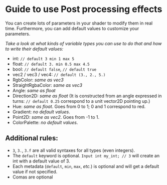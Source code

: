 # Guide to use Post processing effects

You can create lots of parameters in your shader to modify them in real time. Furthermore, you can add default values to customize your parameters.

*Take a look at what kinds of variable types you can use to do that and how to write their default values:*

- int: `// default 3 min 1 max 5`
- float: `// default 3. min 0.5 max 4.5`
- bool: `// default false`, `// default true`
- vec2 / vec3 / vec4: `// default (3., 2., 5.)`
- RgbColor: *same as vec3*
- StraightRgbaColor: *same as vec3*
- Angle: *same as float*
- Direction2D: *same as float* (It is constructed from an angle expressed in turns: `// default 0.25` correspond to a unit vector2D pointing up.)
- Hue: *same as float*. Goes from 0 to 1; 0 and 1 correspond to red.
- Gradient: *no default values*.
- Point2D: *same as vec2*. Goes from -1 to 1.
- ColorPalette: *no default values*.


## Additional rules: 

- `3`, `3.`, `3.f` are all valid syntaxes for all types (even integers).
- The `default` keyword is optional. `Input int my_int; // 3` will create an int with a default value of 3. 
- Each metadata (`default`, `min`, `max`, *etc.*) is optional and will get a default value if not specified.
- Comas are optional
